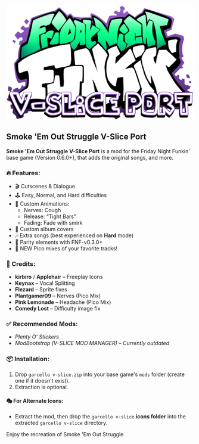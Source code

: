 ![Failed to load image. Womp.](./dump/logoforuhh.png)
## Smoke 'Em Out Struggle V-Slice Port

**Smoke 'Em Out Struggle V-Slice Port** is a mod for the Friday Night Funkin' base game (Version 0.6.0+), that adds the original songs, and more.

### 🔥 Features:
- 🎬 Cutscenes & Dialogue
- 🕹️ Easy, Normal, and Hard difficulties
- 🧍 Custom Animations:
  - Nerves: Cough
  - Release: “Tight Bars”
  - Fading: Fade with smirk
- 🎵 Custom album covers
- 🎶 Extra songs (best experienced on **Hard** mode)
- 💬 Parity elements with FNF-v0.3.0+
- 🌟 NEW Pico mixes of your favorite tracks!

### 🎨 Credits:
- **kirbiro** / **Applehair** – Freeplay Icons  
- **Keynax** – Vocal Splitting  
- **Flezard** – Sprite fixes  
- **Plantgamer09** – Nerves (Pico Mix)  
- **Pink Lemonade** – Headache (Pico Mix)  
- **Comedy Lost** – Difficulty image fix

### ✅ Recommended Mods:
- *Plenty O' Stickers*  
- *ModBootstrap (V-SLICE MOD MANAGER)* – *Currently outdated*

### 📦 Installation:
1. Drop `garcello v-slice.zip` into your base game's `mods` folder (create one if it doesn't exist).
2. Extraction is optional.

#### 🎭 For Alternate Icons:
- Extract the mod, then drop the `garcello v-slice` **icons folder** into the extracted `garcello v-slice` directory.

Enjoy the recreation of Smoke 'Em Out Struggle
